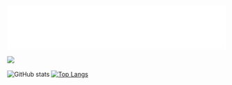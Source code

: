 <img src="header.svg" width="800" height="100" alt="soundeffects">

![](https://komarev.com/ghpvc/?username=soundeffects&color=ff69b4)

![GitHub stats](https://github-readme-stats.vercel.app/api?username=soundeffects&show_icons=true&theme=radical&count_private=true) [![Top Langs](https://github-readme-stats.vercel.app/api/top-langs/?username=soundeffects&layout=compact&theme=radical&count_private=true)](https://github.com/anuraghazra/github-readme-stats)

<!--
**soundeffects/soundeffects** is a ✨ _special_ ✨ repository because its `README.md` (this file) appears on your GitHub profile.

Here are some ideas to get you started:

- 🔭 I’m currently working on ...
- 🌱 I’m currently learning ...
- 👯 I’m looking to collaborate on ...
- 🤔 I’m looking for help with ...
- 💬 Ask me about ...
- 📫 How to reach me: ...
- 😄 Pronouns: ...
- ⚡ Fun fact: ...
-->
